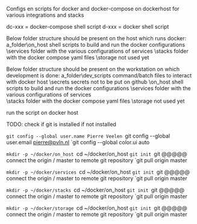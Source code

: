 Configs en scripts for docker and docker-compose on dockerhost for various integrations and stacks

 dc-xxx = docker-compose shell script
 d-xxx  = docker shell script

Below folder structure should be present on the host which runs docker:
a_folder\on_host     shell scripts to build and run the docker configurations
        \services    folder with the various configurations of services
		\stacks      folder with the docker compose yaml files
		\storage     not used yet

Below folder structure should be present on the workstation on which development is done:
a_folder\dev_scripts command/batch files to interact with docker host
        \secrets     secrets not to be put on github
        \on_host     shell scripts to build and run the docker configurations
        \services    folder with the various configurations of services    
		\stacks      folder with the docker compose yaml files
		\storage     not used yet

run the script on docker host

TODO: check if git is installed
if not installed

`git config --global user.name Pierre Veelen
`git config --global user.email pierre@pvln.nl
`git config --global color.ui auto

`mkdir -p ~/docker/on_host
`cd ~/docker/on_host
`git init
`git @@@@@ connect the origin / master to remote git repository
`git pull origin master

`mkdir -p ~/docker/services
`cd ~/docker/on_host
`git init
`git @@@@@ connect the origin / master to remote git repository
`git pull origin master


`mkdir -p ~/docker/stacks
`cd ~/docker/on_host
`git init
`git @@@@@ connect the origin / master to remote git repository
`git pull origin master


`mkdir -p ~/docker/storage
`cd ~/docker/on_host
`git init
`git @@@@@ connect the origin / master to remote git repository
`git pull origin master


